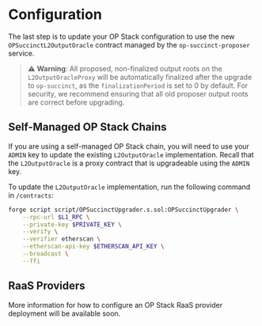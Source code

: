 # Configuration

The last step is to update your OP Stack configuration to use the new `OPSuccinctL2OutputOracle` contract managed by the `op-succinct-proposer` service.

> ⚠️ **Warning**: All proposed, non-finalized output roots on the `L2OutputOracleProxy` will be automatically finalized after the upgrade to `op-succinct`, as the `finalizationPeriod` is set to 0 by default. For security, we recommend ensuring that all old proposer output roots are correct before upgrading.

## Self-Managed OP Stack Chains

If you are using a self-managed OP Stack chain, you will need to use your `ADMIN` key to update the existing `L2OutputOracle` implementation. Recall that the `L2OutputOracle` is a proxy contract that is upgradeable using the `ADMIN` key.

To update the `L2OutputOracle` implementation, run the following command in `/contracts`:

```bash
forge script script/OPSuccinctUpgrader.s.sol:OPSuccinctUpgrader \
    --rpc-url $L1_RPC \
    --private-key $PRIVATE_KEY \
    --verify \
    --verifier etherscan \
    --etherscan-api-key $ETHERSCAN_API_KEY \
    --broadcast \
    --ffi
```

## RaaS Providers

More information for how to configure an OP Stack RaaS provider deployment will be available soon.